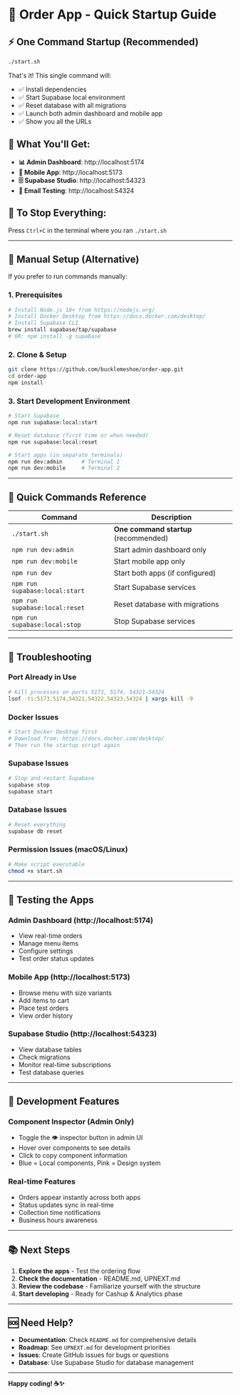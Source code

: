 # 🚀 Order App - Quick Startup Guide

## ⚡ **One Command Startup (Recommended)**

```bash
./start.sh
```

That's it! This single command will:
- ✅ Install dependencies
- ✅ Start Supabase local environment
- ✅ Reset database with all migrations
- ✅ Launch both admin dashboard and mobile app
- ✅ Show you all the URLs

## 📍 **What You'll Get:**

- **📊 Admin Dashboard**: http://localhost:5174
- **📱 Mobile App**: http://localhost:5173  
- **🗄️ Supabase Studio**: http://localhost:54323
- **📧 Email Testing**: http://localhost:54324

## 🛑 **To Stop Everything:**
Press `Ctrl+C` in the terminal where you ran `./start.sh`

---

## 🔧 **Manual Setup (Alternative)**

If you prefer to run commands manually:

### **1. Prerequisites**
```bash
# Install Node.js 18+ from https://nodejs.org/
# Install Docker Desktop from https://docs.docker.com/desktop/
# Install Supabase CLI
brew install supabase/tap/supabase
# OR: npm install -g supabase
```

### **2. Clone & Setup**
```bash
git clone https://github.com/bucklemeshoe/order-app.git
cd order-app
npm install
```

### **3. Start Development Environment**
```bash
# Start Supabase
npm run supabase:local:start

# Reset database (first time or when needed)
npm run supabase:local:reset

# Start apps (in separate terminals)
npm run dev:admin      # Terminal 1
npm run dev:mobile     # Terminal 2
```

---

## 🎯 **Quick Commands Reference**

| Command | Description |
|---------|-------------|
| `./start.sh` | **One command startup** (recommended) |
| `npm run dev:admin` | Start admin dashboard only |
| `npm run dev:mobile` | Start mobile app only |
| `npm run dev` | Start both apps (if configured) |
| `npm run supabase:local:start` | Start Supabase services |
| `npm run supabase:local:reset` | Reset database with migrations |
| `npm run supabase:local:stop` | Stop Supabase services |

---

## 🐛 **Troubleshooting**

### **Port Already in Use**
```bash
# Kill processes on ports 5173, 5174, 54321-54324
lsof -ti:5173,5174,54321,54322,54323,54324 | xargs kill -9
```

### **Docker Issues**
```bash
# Start Docker Desktop first
# Download from: https://docs.docker.com/desktop/
# Then run the startup script again
```

### **Supabase Issues**
```bash
# Stop and restart Supabase
supabase stop
supabase start
```

### **Database Issues**
```bash
# Reset everything
supabase db reset
```

### **Permission Issues (macOS/Linux)**
```bash
# Make script executable
chmod +x start.sh
```

---

## 📱 **Testing the Apps**

### **Admin Dashboard (http://localhost:5174)**
- View real-time orders
- Manage menu items
- Configure settings
- Test order status updates

### **Mobile App (http://localhost:5173)**
- Browse menu with size variants
- Add items to cart
- Place test orders
- View order history

### **Supabase Studio (http://localhost:54323)**
- View database tables
- Check migrations
- Monitor real-time subscriptions
- Test database queries

---

## 🎨 **Development Features**

### **Component Inspector (Admin Only)**
- Toggle the 👁️ inspector button in admin UI
- Hover over components to see details
- Click to copy component information
- Blue = Local components, Pink = Design system

### **Real-time Features**
- Orders appear instantly across both apps
- Status updates sync in real-time
- Collection time notifications
- Business hours awareness

---

## 📚 **Next Steps**

1. **Explore the apps** - Test the ordering flow
2. **Check the documentation** - README.md, UPNEXT.md
3. **Review the codebase** - Familiarize yourself with the structure
4. **Start developing** - Ready for Cashup & Analytics phase

---

## 🆘 **Need Help?**

- **Documentation**: Check `README.md` for comprehensive details
- **Roadmap**: See `UPNEXT.md` for development priorities
- **Issues**: Create GitHub issues for bugs or questions
- **Database**: Use Supabase Studio for database management

---

**Happy coding! ☕✨**
